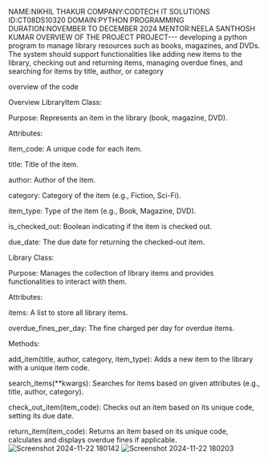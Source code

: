 NAME:NIKHIL THAKUR
COMPANY:CODTECH IT SOLUTIONS
ID:CT08DS10320
DOMAIN:PYTHON PROGRAMMING 
DURATION:NOVEMBER TO DECEMBER 2024
MENTOR:NEELA SANTHOSH KUMAR 
OVERVIEW OF THE PROJECT 
PROJECT--- developing a python program to manage library resources such as books,
magazines, and DVDs. The system should support functionalities like
adding new items to the library, checking out and returning items,
managing overdue fines, and searching for items by title, author, or
category

overview of the code

Overview
LibraryItem Class:

Purpose: Represents an item in the library (book, magazine, DVD).

Attributes:

item_code: A unique code for each item.

title: Title of the item.

author: Author of the item.

category: Category of the item (e.g., Fiction, Sci-Fi).

item_type: Type of the item (e.g., Book, Magazine, DVD).

is_checked_out: Boolean indicating if the item is checked out.

due_date: The due date for returning the checked-out item.

Library Class:

Purpose: Manages the collection of library items and provides functionalities to interact with them.

Attributes:

items: A list to store all library items.

overdue_fines_per_day: The fine charged per day for overdue items.

Methods:

add_item(title, author, category, item_type): Adds a new item to the library with a unique item code.

search_items(**kwargs): Searches for items based on given attributes (e.g., title, author, category).

check_out_item(item_code): Checks out an item based on its unique code, setting its due date.

return_item(item_code): Returns an item based on its unique code, calculates and displays overdue fines if applicable.
![Screenshot 2024-11-22 180142](https://github.com/user-attachments/assets/c1b697af-e5ae-4336-8732-e384dd0350ad)
![Screenshot 2024-11-22 180203](https://github.com/user-attachments/assets/814c137b-c2fe-4d46-a141-392960e3ba87)

